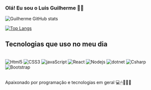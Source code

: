 ### Olá! Eu sou o Luis Guilherme 🖐🏾

![Guilherme GitHub stats](https://github-readme-stats.vercel.app/api?username=luisGui-Dev&show_icons=true&theme=radical)

[![Top Langs](https://github-readme-stats.vercel.app/api/top-langs/?username=luisGui-Dev&layout=compact)](https://github.com/anuraghazra/github-readme-stats)

## Tecnologias que uso no meu dia

<div style="display: inline_block"><br/>
<img align="center" alt="Html5" src="https://img.shields.io/badge/HTML5-E34F26?style=for-the-badge&logo=html5&logoColor=white" />
<img align="center" alt="CSS3" src="https://img.shields.io/badge/CSS-239120?&style=for-the-badge&logo=css3&logoColor=white" />
<img align="center" alt="javaScript" src="https://img.shields.io/badge/JavaScript-F7DF1E?style=for-the-badge&logo=javascript&logoColor=black" />
<img align="center" alt="React" src="https://img.shields.io/badge/React-20232A?style=for-the-badge&logo=react&logoColor=61DAFB" />
<img align="center" alt="Nodejs" src="https://img.shields.io/badge/Node.js-43853D?style=for-the-badge&logo=node.js&logoColor=whit" />
<img align="center" alt="dotnet" src="https://img.shields.io/badge/.NET-5C2D91?style=for-the-badge&logo=.net&logoColor=white" />
<img align="center" alt="Csharp" src="https://img.shields.io/badge/C%23-239120?style=for-the-badge&logo=c-sharp&logoColor=white" />
<img align="center" alt="Bootstrap" src="https://img.shields.io/badge/Bootstrap-563D7C?style=for-the-badge&logo=bootstrap&logoColor=white" />
</div><br/>

Apaixonado por programação e tecnologias em geral 💻🖱👨🏾‍💻

